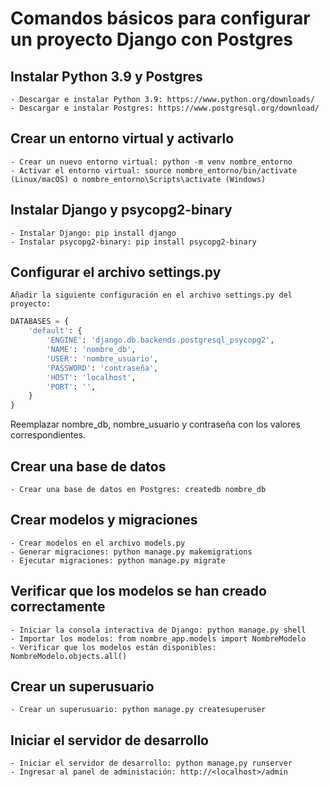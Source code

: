 # Comandos básicos para configurar un proyecto Django con Postgres
## Instalar Python 3.9 y Postgres
    - Descargar e instalar Python 3.9: https://www.python.org/downloads/
    - Descargar e instalar Postgres: https://www.postgresql.org/download/

## Crear un entorno virtual y activarlo
    - Crear un nuevo entorno virtual: python -m venv nombre_entorno
    - Activar el entorno virtual: source nombre_entorno/bin/activate (Linux/macOS) o nombre_entorno\Scripts\activate (Windows)

## Instalar Django y psycopg2-binary
    - Instalar Django: pip install django
    - Instalar psycopg2-binary: pip install psycopg2-binary
## Configurar el archivo settings.py
    Añadir la siguiente configuración en el archivo settings.py del proyecto:

```python
DATABASES = {
    'default': {
        'ENGINE': 'django.db.backends.postgresql_psycopg2',
        'NAME': 'nombre_db',
        'USER': 'nombre_usuario',
        'PASSWORD': 'contraseña',
        'HOST': 'localhost',
        'PORT': '',
    }
}
```

Reemplazar nombre_db, nombre_usuario y contraseña con los valores correspondientes.

## Crear una base de datos
    - Crear una base de datos en Postgres: createdb nombre_db

## Crear modelos y migraciones
    - Crear modelos en el archivo models.py
    - Generar migraciones: python manage.py makemigrations
    - Ejecutar migraciones: python manage.py migrate

## Verificar que los modelos se han creado correctamente
    - Iniciar la consola interactiva de Django: python manage.py shell
    - Importar los modelos: from nombre_app.models import NombreModelo
    - Verificar que los modelos están disponibles: NombreModelo.objects.all()

## Crear un superusuario
    - Crear un superusuario: python manage.py createsuperuser

## Iniciar el servidor de desarrollo
    - Iniciar el servidor de desarrollo: python manage.py runserver
    - Ingresar al panel de administación: http://<localhost>/admin

    